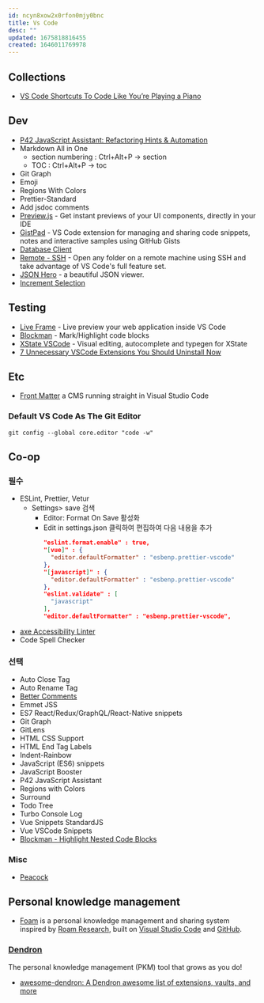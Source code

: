 ```yaml
---
id: ncyn8xow2x0rfon0mjy0bnc
title: Vs Code
desc: ""
updated: 1675818816455
created: 1646011769978
---
```


## Collections

- [VS Code Shortcuts To Code Like You’re Playing a Piano](https://betterprogramming.pub/vs-code-shortcuts-to-code-like-youre-playing-a-piano-e5db7b272d1)

## Dev

- [P42 JavaScript Assistant: Refactoring Hints & Automation](https://marketplace.visualstudio.com/items?itemName=p42ai.refactor#p42refactor)
- Markdown All in One
  - section numbering : Ctrl+Alt+P -> section
  - TOC : Ctrl+Alt+P -> toc
- Git Graph
- Emoji
- Regions With Colors
- Prettier-Standard
- Add jsdoc comments
- [Preview.js](https://github.com/fwouts/previewjs) - Get instant previews of your UI components, directly in your IDE
- [GistPad](https://github.com/lostintangent/gistpad) - VS Code extension for managing and sharing code snippets, notes and interactive samples using GitHub Gists
- [Database Client](https://marketplace.visualstudio.com/items?itemName=cweijan.vscode-database-client2)
- [Remote - SSH](https://marketplace.visualstudio.com/items?itemName=ms-vscode-remote.remote-ssh) - Open any folder on a remote machine using SSH and take advantage of VS Code's full feature set.
- [JSON Hero](https://marketplace.visualstudio.com/items?itemName=JSONHero.jsonhero-vscode) - a beautiful JSON viewer.
- [Increment Selection](https://marketplace.visualstudio.com/items?itemName=albymor.increment-selection)

## Testing

- [Live Frame](https://marketplace.visualstudio.com/items?itemName=jevakallio.vscode-live-frame) - Live preview your web application inside VS Code
- [Blockman](https://marketplace.visualstudio.com/items?itemName=leodevbro.blockman) - Mark/Highlight code blocks
- [XState VSCode](https://marketplace.visualstudio.com/items?itemName=statelyai.stately-vscode) - Visual editing, autocomplete and typegen for XState
- [7 Unnecessary VSCode Extensions You Should Uninstall Now](https://codingbeautydev.com/blog/unnecessary-vscode-extensions/)

## Etc

- [Front Matter](https://github.com/estruyf/vscode-front-matter) a CMS running straight in Visual Studio Code

### Default VS Code As The Git Editor

```
git config --global core.editor "code -w"
```

## Co-op

### 필수

- ESLint, Prettier, Vetur
  - Settings> save 검색
    - Editor: Format On Save 활성화
    - Edit in settings.json 클릭하여 편집하여 다음 내용을 추가
      ```json
      "eslint.format.enable" : true,
      "[vue]" : {
        "editor.defaultFormatter" : "esbenp.prettier-vscode"
      },
      "[javascript]" : {
        "editor.defaultFormatter" : "esbenp.prettier-vscode"
      },
      "eslint.validate" : [
        "javascript"
      ],
      "editor.defaultFormatter" : "esbenp.prettier-vscode",
      ```
- [axe Accessibility Linter](https://marketplace.visualstudio.com/items?itemName=deque-systems.vscode-axe-linter)
- Code Spell Checker

### 선택

- Auto Close Tag
- Auto Rename Tag
- [Better Comments](https://marketplace.visualstudio.com/items?itemName=aaron-bond.better-comments)
- Emmet JSS
- ES7 React/Redux/GraphQL/React-Native snippets
- Git Graph
- GitLens
- HTML CSS Support
- HTML End Tag Labels
- Indent-Rainbow
- JavaScript (ES6) snippets
- JavaScript Booster
- P42 JavaScript Assistant
- Regions with Colors
- Surround
- Todo Tree
- Turbo Console Log
- Vue Snippets StandardJS
- Vue VSCode Snippets
- [Blockman - Highlight Nested Code Blocks](https://marketplace.visualstudio.com/items?itemName=leodevbro.blockman)

### Misc

- [Peacock](https://marketplace.visualstudio.com/items?itemName=johnpapa.vscode-peacock)

## Personal knowledge management

- [Foam](https://github.com/foambubble/foam) is a personal knowledge management and sharing system inspired by [Roam Research](https://roamresearch.com/), built on [Visual Studio Code](https://code.visualstudio.com/) and [GitHub](https://github.com/).

### [Dendron](https://github.com/dendronhq/dendron)

The personal knowledge management (PKM) tool that grows as you do!

- [awesome-dendron: A Dendron awesome list of extensions, vaults, and more](https://github.com/dendronhq/dendron/discussions/2118)
